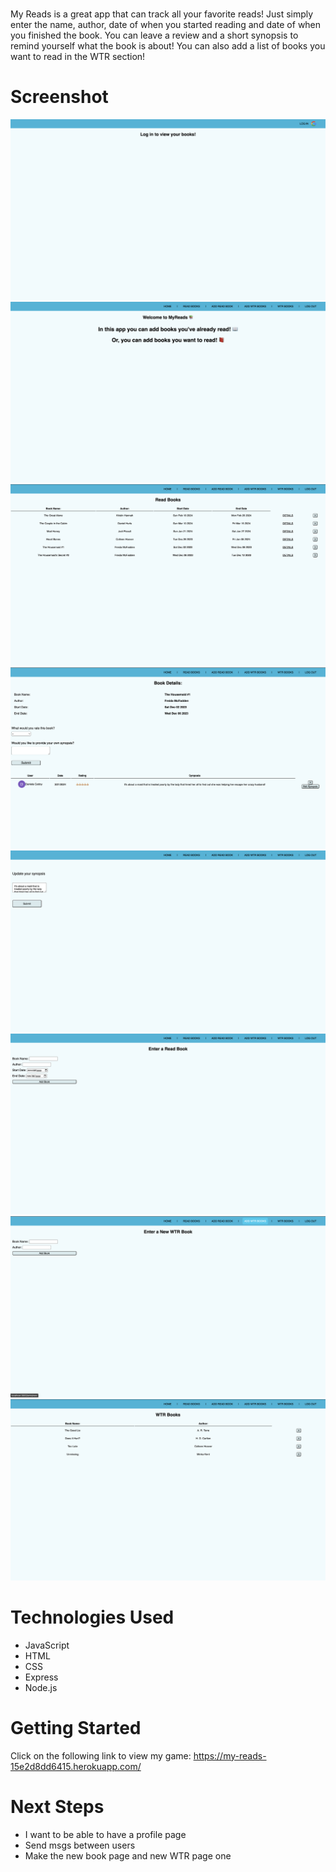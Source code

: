 # <My Reads>

My Reads is a great app that can track all your favorite reads! Just simply enter the name, author, date of when you started reading and date of when you finished the book. You can leave a review and a short synopsis to remind yourself what the book is about! You can also add a list of books you want to read in the WTR section!

# Screenshot

<img src="Logged out page.png">
<img src="Login page.png">
<img src="Read Books page.png">
<img src="Book Details page.png">
<img src="Edit Synopsis page.png">
<img src="New Read Book page.png">
<img src="New WTR page.png">
<img src="WTR page.png">

# Technologies Used

- JavaScript
- HTML
- CSS
- Express
- Node.js

# Getting Started

Click on the following link to view my game:
https://my-reads-15e2d8dd6415.herokuapp.com/

# Next Steps

- I want to be able to have a profile page
- Send msgs between users
- Make the new book page and new WTR page one